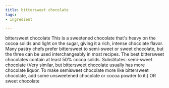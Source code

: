 ```yaml
---
title: bittersweet chocolate
tags:
- ingredient

---
```

bittersweet chocolate This is a sweetened chocolate that's heavy on the cocoa solids and light on the sugar, giving it a rich, intense chocolate flavor. Many pastry chefs prefer bittersweet to semi-sweet or sweet chocolate, but the three can be used interchangeably in most recipes. The best bittersweet chocolates contain at least 50% cocoa solids. Substitutes: semi-sweet chocolate (Very similar, but bittersweet chocolate usually has more chocolate liquor. To make semisweet chocolate more like bittersweet chocolate, add some unsweetened chocolate or cocoa powder to it.) OR sweet chocolate
